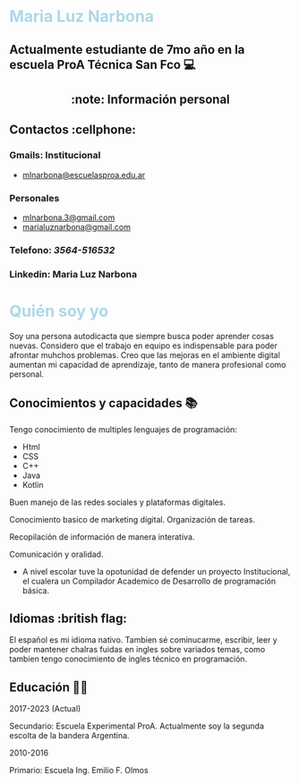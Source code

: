 # <font color=lightblue> Maria Luz Narbona </font>

## Actualmente estudiante de 7mo año en la escuela ProA Técnica San Fco :computer:

## <center> :note: Información personal

## **Contactos**          :cellphone:            
### Gmails: Institucional 
* <mlnarbona@escuelasproa.edu.ar>
### Personales 
* <mlnarbona.3@gmail.com>
* <marialuznarbona@gmail.com>

### Telefono: *3564-516532*
### Linkedin: Maria Luz Narbona 
 
# <font color=lightblue> Quién soy yo </font>
Soy una persona autodicacta que siempre busca poder aprender cosas nuevas. Considero que el trabajo en equipo es indispensable para poder afrontar muhchos problemas. Creo que las mejoras en el ambiente digital aumentan mi capacidad de aprendizaje, tanto de manera profesional como personal. 

## Conocimientos y capacidades :books: 
Tengo conocimiento de multiples lenguajes de programación: 
* Html
* CSS
* C++
* Java 
* Kotlin 

Buen manejo de las redes sociales y plataformas digitales. 

Conocimiento basico de marketing digital. 
Organización de tareas.

 Recopilación de información de manera interativa. 

Comunicación y oralidad. 
* A nivel escolar tuve la opotunidad de defender un proyecto Institucional, el cualera un Compilador Academico de Desarrollo de programación básica. 

## Idiomas :british flag:
El español es mi idioma nativo. 
Tambien sé cominucarme, escribir, leer y poder mantener chalras fuidas en ingles sobre variados temas, como tambien tengo conocimiento de ingles técnico en programación. 

## Educación :teacher:
2017-2023 (Actual)

Secundario: Escuela Experimental ProA. Actualmente soy la segunda escolta de la bandera Argentina. 

2010-2016

Primario: Escuela Ing. Emilio F. Olmos
